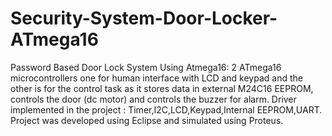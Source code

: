 # Security-System-Door-Locker-ATmega16
Password Based Door Lock System Using Atmega16:  2 ATmega16 microcontrollers one for human interface with LCD and keypad and the other is for the control task as it stores data in external M24C16 EEPROM, controls the door (dc motor) and controls the buzzer for alarm.
Driver implemented in the project : Timer,I2C,LCD,Keypad,Internal EEPROM,UART. 
Project was developed using Eclipse and simulated using Proteus.

